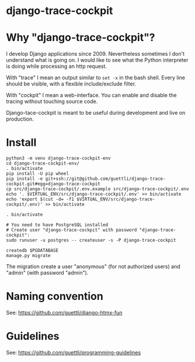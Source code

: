 # django-trace-cockpit

# Why "django-trace-cockpit"?

I develop Django applications since 2009. Nevertheless sometimes I don't understand what is going on.
I would like to see what the Python interpreter is doing while processing an http request.

With "trace" I mean an output similar to `set -x` in the bash shell. Every line should be visible,
with a flexible include/exclude filter.

With "cockpit" I mean a web-interface. You can enable and disable the tracing without touching source code.

Django-tace-cockpit is meant to be useful during development and live on production.

# Install

```
python3 -m venv django-trace-cockpit-env
cd django-trace-cockpit-env/
. bin/activate
pip install -U pip wheel
pip install -e git+ssh://git@github.com/guettli/django-trace-cockpit.git#egg=django-trace-cockpit
cp src/django-trace-cockpit/.env.example src/django-trace-cockpit/.env
echo '. $VIRTUAL_ENV/src/django-trace-cockpit/.env' >> bin/activate
echo 'export $(cut -d= -f1 $VIRTUAL_ENV/src/django-trace-cockpit/.env)' >> bin/activate

. bin/activate

# You need to have PostgreSQL installed
# Create user "django-trace-cockpit" with password "django-trace-cockpit":
sudo runuser -u postgres -- createuser -s -P django-trace-cockpit

createdb $PGDATABASE
manage.py migrate
```

The migration create a user "anonymous" (for not authorized users) and "admin" (with password "admin").

# Naming convention

See: https://github.com/guettli/django-htmx-fun

# Guidelines

See: https://github.com/guettli/programming-guidelines


